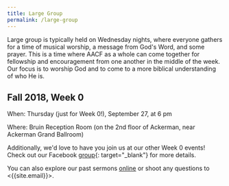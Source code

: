 ```yaml
---
title: Large Group
permalink: /large-group
---
```


Large group is typically held on Wednesday nights, where everyone gathers for a time of musical worship, a message from God's Word, and some prayer. This is a time where AACF as a whole can come together for fellowship and encouragement from one another in the middle of the week. Our focus is to worship God and to come to a more biblical understanding of who He is.

## Fall 2018, Week 0

When: Thursday (just for Week 0!), September 27, at 6 pm

Where: Bruin Reception Room (on the 2nd floor of Ackerman, near Ackerman Grand Ballroom)

Additionally, we'd love to have you join us at our other Week 0 events! Check out our Facebook [group](https://www.facebook.com/groups/aacfla.18.19/){: target="_blank"} for more details.

You can also explore our past sermons [online](/sermons) or shoot any questions to <{{site.email}}>.
